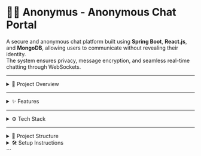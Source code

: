 # 🕵️‍♂️ Anonymus - Anonymous Chat Portal

A secure and anonymous chat platform built using **Spring Boot**, **React.js**, and **MongoDB**, allowing users to communicate without revealing their identity.  
The system ensures privacy, message encryption, and seamless real-time chatting through WebSockets.

---

<details>
<summary>🚀 Project Overview</summary>

The **Anonymus Chat Portal** is designed for users who want to communicate without revealing their personal identity.  
It allows users to join chat sessions, send and receive messages anonymously, and experience a safe communication environment.

This project combines the power of:
- **Spring Boot (Backend)** for REST API, WebSocket, and MongoDB integration.  
- **React.js (Frontend)** for responsive, real-time UI.  
- **MongoDB** for secure message and user data storage.  

</details>

---

<details>
<summary>✨ Features</summary>

✅ User registration and login with email verification (OTP-based).  
✅ Anonymous chat sessions (no usernames displayed in chat).  
✅ Secure message storage using MongoDB.  
✅ WebSocket integration for real-time messaging.  
✅ Environment variable support using `.env` file.  
✅ RESTful API endpoints for chat, users, and sessions.  
✅ CORS enabled for frontend-backend communication.  

</details>

---

<details>
<summary>⚙️ Tech Stack</summary>

**Frontend:** React.js, HTML, CSS, JavaScript  
**Backend:** Spring Boot, Java 17, WebSocket  
**Database:** MongoDB  
**Authentication:** OTP-based Email verification  
**Environment Management:** Dotenv  
**Build Tool:** Maven  

</details>

---

<details>
<summary>📁 Project Structure</summary>

### 🗂️ Root Folder

```bash
Anonymus/
├── Backend/
├── Frontend/
└── README.md
Backend
Backend/
├── src/
│   ├── main/
│   │   ├── java/com/Anonymus_Backend/
│   │   │   ├── controller/      # REST Controllers
│   │   │   ├── model/           # Entity classes
│   │   │   ├── service/         # Business logic
│   │   │   ├── repository/      # MongoDB Repositories
│   │   │   ├── config/          # Config files (CORS, EnvConfig, WebSocket)
│   │   │   └── BackendApplication.java  # Spring Boot main file
│   │   └── resources/
│   │       ├── application.properties
│   │       ├── static/
│   │       └── templates/
│   └── test/
└── pom.xml

Frontend
Frontend/
├── src/
│   ├── components/   # React components
│   ├── pages/        # UI pages (Login, Chat, Home)
│   ├── services/     # API services
│   ├── App.js        # Main routing logic
│   └── index.js      # Entry point
├── public/
│   ├── index.html
│   └── favicon.ico
└── package.json
```
</details>
<details> <summary>🛠️ Setup Instructions</summary>
  ###clone the repository
  ```bash
  git clone https://github.com/your-username/Anonymus.git
cd Anonymus
</details>```

